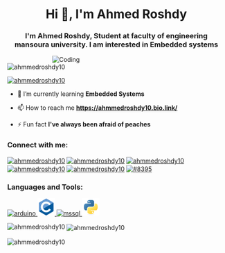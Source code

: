 <h1 align="center">Hi 👋, I'm Ahmed Roshdy</h1>
<h3 align="center">I'm Ahmed Roshdy, Student at faculty of engineering mansoura university. I am interested in Embedded systems</h3>
<img align="right" alt="Coding" width="400" src="https://media.tenor.com/Ug6cbVA1ZsMAAAAd/developer.gif">
<p align="left"> <img src="https://komarev.com/ghpvc/?username=ahmmedroshdy10&label=Profile%20views&color=0e75b6&style=flat" alt="ahmmedroshdy10" /> </p>

<p align="left"> <a href="https://twitter.com/ahmmedroshdy10" target="blank"><img src="https://img.shields.io/twitter/follow/ahmmedroshdy10?logo=twitter&style=for-the-badge" alt="ahmmedroshdy10" /></a> </p>

- 🌱 I’m currently learning **Embedded Systems**

- 📫 How to reach me **https://ahmmedroshdy10.bio.link/**

- ⚡ Fun fact **I've always been afraid of peaches**

<h3 align="left">Connect with me:</h3>
<p align="left">
<a href="https://twitter.com/ahmmedroshdy10" target="blank"><img align="center" src="https://raw.githubusercontent.com/rahuldkjain/github-profile-readme-generator/master/src/images/icons/Social/twitter.svg" alt="ahmmedroshdy10" height="30" width="40" /></a>
<a href="https://linkedin.com/in/ahmmedroshdy10" target="blank"><img align="center" src="https://raw.githubusercontent.com/rahuldkjain/github-profile-readme-generator/master/src/images/icons/Social/linked-in-alt.svg" alt="ahmmedroshdy10" height="30" width="40" /></a>
<a href="https://fb.com/ahmmedroshdy10" target="blank"><img align="center" src="https://raw.githubusercontent.com/rahuldkjain/github-profile-readme-generator/master/src/images/icons/Social/facebook.svg" alt="ahmmedroshdy10" height="30" width="40" /></a>
<a href="https://instagram.com/ahmmedroshdy10" target="blank"><img align="center" src="https://raw.githubusercontent.com/rahuldkjain/github-profile-readme-generator/master/src/images/icons/Social/instagram.svg" alt="ahmmedroshdy10" height="30" width="40" /></a>
<a href="https://www.hackerrank.com/ahmmedroshdy10" target="blank"><img align="center" src="https://raw.githubusercontent.com/rahuldkjain/github-profile-readme-generator/master/src/images/icons/Social/hackerrank.svg" alt="ahmmedroshdy10" height="30" width="40" /></a>
<a href="https://discord.gg/ahmmedroshdy10#8395" target="blank"><img align="center" src="https://raw.githubusercontent.com/rahuldkjain/github-profile-readme-generator/master/src/images/icons/Social/discord.svg" alt="#8395" height="30" width="40" /></a>
</p>

<h3 align="left">Languages and Tools:</h3>
<p align="left"> <a href="https://www.arduino.cc/" target="_blank" rel="noreferrer"> <img src="https://cdn.worldvectorlogo.com/logos/arduino-1.svg" alt="arduino" width="40" height="40"/> </a> <a href="https://www.cprogramming.com/" target="_blank" rel="noreferrer"> <img src="https://raw.githubusercontent.com/devicons/devicon/master/icons/c/c-original.svg" alt="c" width="40" height="40"/> </a> <a href="https://www.microsoft.com/en-us/sql-server" target="_blank" rel="noreferrer"> <img src="https://www.svgrepo.com/show/303229/microsoft-sql-server-logo.svg" alt="mssql" width="40" height="40"/> </a> <a href="https://www.python.org" target="_blank" rel="noreferrer"> <img src="https://raw.githubusercontent.com/devicons/devicon/master/icons/python/python-original.svg" alt="python" width="40" height="40"/> </a> </p>

<p><img align="left" src="https://github-readme-stats.vercel.app/api/top-langs?username=ahmmedroshdy10&show_icons=true&locale=en&layout=compact" alt="ahmmedroshdy10" /></p>

<p>&nbsp;<img align="center" src="https://github-readme-stats.vercel.app/api?username=ahmmedroshdy10&show_icons=true&locale=en" alt="ahmmedroshdy10" /></p>

<p><img align="center" src="https://github-readme-streak-stats.herokuapp.com/?user=ahmmedroshdy10&" alt="ahmmedroshdy10" /></p>
